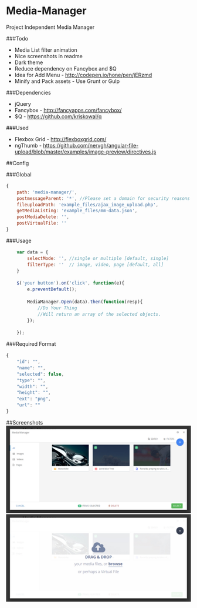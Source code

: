
# Media-Manager
Project Independent Media Manager

###Todo
* Media List filter animation
* Nice screenshots in readme
* Dark theme
* Reduce dependency on Fancybox and $Q
* Idea for Add Menu - http://codepen.io/hone/pen/jERzmd
* Minify and Pack assets - Use Grunt or Gulp

###Dependencies
* jQuery
* Fancybox - http://fancyapps.com/fancybox/
* $Q - https://github.com/kriskowal/q

###Used
* Flexbox Grid - http://flexboxgrid.com/
* ngThumb - https://github.com/nervgh/angular-file-upload/blob/master/examples/image-preview/directives.js

##Config

###Global 
```javascript
{
	path: 'media-manager/',
	postmessageParent: '*', //Please set a domain for security reasons
	fileuploadPath: 'example_files/ajax_image_upload.php',
	getMediaListing: 'example_files/mm-data.json', 
	postMediaDelete: '',
	postVirtualFile: ''
}
```
###Usage 
```javascript
	var data = {
		selectMode: '', //single or multiple [default, single]
		filterType: ''  // image, video, page [default, all]
	}

	$('your button').on('click', function(e){
		e.preventDefault();
		
		MediaManager.Open(data).then(function(resp){
			//Do Your Thing
			//Will return an array of the selected objects.
		});

	});
```
###Required Format
```javascript
{
	"id": "",
	"name": "",
	"selected": false,
	"type": "",
	"width": "",
	"height": "",
	"ext": "png",
	"url": ""
}
```

##Screenshots
![alt tag](https://raw.githubusercontent.com/alilishan/Media-Manager/master/example_files/screenshot-1.jpg)
![alt tag](https://raw.githubusercontent.com/alilishan/Media-Manager/master/example_files/screenshot-2.jpg)